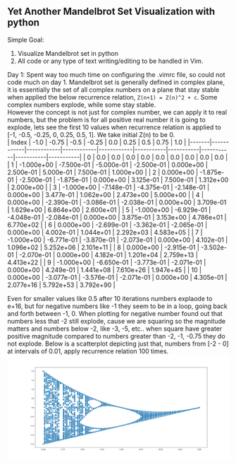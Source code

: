 ## Yet Another Mandelbrot Set Visualization with python

Simple Goal:
1. Visualize Mandelbrot set in python
2. All code or any type of text writing/editing to be handled in Vim.


Day 1: Spent way too much time on configuring the .vimrc file, so could not code much on day 1. 
Mandelbrot set is generally defined in complex plane, it is essentially the set of all complex numbers on a plane that stay stable when applied the below recurrence relation, `Z(n+1) = Z(n)^2 + c`. Some complex numbers explode, while some stay stable. <br> 
However the concept is not just for complex number, we can apply it to real numbers, but the problem is for all positive real number it is going to explode, lets see the first 10 values when recurrence relation is applied to [-1, -0.5, -0.25, 0, 0.25, 0.5, 1]. We take initial Z(n) to be 0. <br>
| Index | -1.0       | -0.75      | -0.5       | -0.25      | 0.0       | 0.25      | 0.5       | 0.75      | 1.0       |
|-------|------------|------------|------------|------------|-----------|-----------|-----------|-----------|-----------|
| 0     | 0.0        | 0.0        | 0.0        | 0.0        | 0.0       | 0.0       | 0.0       | 0.0       | 0.0       |
| 1     | -1.000e+00 | -7.500e-01 | -5.000e-01 | -2.500e-01 | 0.000e+00 | 2.500e-01 | 5.000e-01 | 7.500e-01 | 1.000e+00 |
| 2     | 0.000e+00  | -1.875e-01 | -2.500e-01 | -1.875e-01 | 0.000e+00 | 3.125e-01 | 7.500e-01 | 1.312e+00 | 2.000e+00 |
| 3     | -1.000e+00 | -7.148e-01 | -4.375e-01 | -2.148e-01 | 0.000e+00 | 3.477e-01 | 1.062e+00 | 2.473e+00 | 5.000e+00 |
| 4     | 0.000e+00  | -2.390e-01 | -3.086e-01 | -2.038e-01 | 0.000e+00 | 3.709e-01 | 1.629e+00 | 6.864e+00 | 2.600e+01 |
| 5     | -1.000e+00 | -6.929e-01 | -4.048e-01 | -2.084e-01 | 0.000e+00 | 3.875e-01 | 3.153e+00 | 4.786e+01 | 6.770e+02 |
| 6     | 0.000e+00  | -2.699e-01 | -3.362e-01 | -2.065e-01 | 0.000e+00 | 4.002e-01 | 1.044e+01 | 2.292e+03 | 4.583e+05 |
| 7     | -1.000e+00 | -6.771e-01 | -3.870e-01 | -2.073e-01 | 0.000e+00 | 4.102e-01 | 1.096e+02 | 5.252e+06 | 2.101e+11 |
| 8     | 0.000e+00  | -2.915e-01 | -3.502e-01 | -2.070e-01 | 0.000e+00 | 4.182e-01 | 1.201e+04 | 2.759e+13 | 4.413e+22 |
| 9     | -1.000e+00 | -6.650e-01 | -3.773e-01 | -2.071e-01 | 0.000e+00 | 4.249e-01 | 1.441e+08 | 7.610e+26 | 1.947e+45 |
| 10    | 0.000e+00  | -3.077e-01 | -3.576e-01 | -2.071e-01 | 0.000e+00 | 4.305e-01 | 2.077e+16 | 5.792e+53 | 3.792e+90 |

Even for smaller values like 0.5 after 10 iterations numbers explaode to e+16, but for negative numbers like -1 they seem to be in a loop, going 
back and forth between -1, 0. When plotting for negative number found out that numbers less that -2 still explode, cause we are squaring so the 
magnitude matters and numbers below -2, like -3, -5, etc.. when square have greater positive magnitude compared to numbers greater than -2, -1, -0.75 
they do not explode. Below is a scatterplot depicting just that, numbers from [-2 - 0] at intervals of 0.01, apply recurrence relation 100 times.
![plot](mandlebrot_real_neg.png "Mandelbrot for Real Negative Numbers")

 


